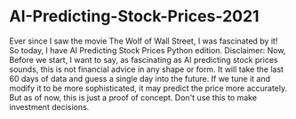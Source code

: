 # AI-Predicting-Stock-Prices-2021
Ever since I saw the movie The Wolf of Wall Street, I was fascinated by it! So today, I have AI Predicting Stock Prices Python edition. Disclaimer: Now, Before we start, I want to say, as fascinating as AI predicting stock prices sounds, this is not financial advice in any shape or form. It will take the last 60 days of data and guess a single day into the future. If we tune it and modify it to be more sophisticated, it may predict the price more accurately. But as of now, this is just a proof of concept. Don't use this to make investment decisions.
